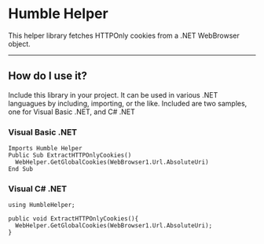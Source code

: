 # Humble Helper
 This helper library fetches HTTPOnly cookies from a .NET WebBrowser object.

****

## How do I use it?
Include this library in your project. It can be used in various .NET languagues by including, importing, or the like. Included are two samples, one for Visual Basic .NET, and C# .NET

### Visual Basic .NET

```
Imports Humble Helper
Public Sub ExtractHTTPOnlyCookies()
  WebHelper.GetGlobalCookies(WebBrowser1.Url.AbsoluteUri)
End Sub
```

### Visual C# .NET

```
using HumbleHelper;

public void ExtractHTTPOnlyCookies(){
  WebHelper.GetGlobalCookies(WebBrowser1.Url.AbsoluteUri);
}
```
